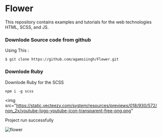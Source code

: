 # Flower
This repository contains examples and tutorials for the web technologies HTML, SCSS, and JS.

### Downlode Source code from github
Using This : 

```
$ git clone https://github.com/agamsiingh/Flower.git
```  
### Downlode Ruby 
Downlode Ruby for the SCSS
```
npm i -g scss
```

  <img src="https://static.vecteezy.com/system/resources/previews/018/930/572/non_2x/youtube-logo-youtube-icon-transparent-free-png.png" 



Project run successfully


![flower](https://user-images.githubusercontent.com/63699592/236506187-282f2dc3-cbcb-447c-81f4-63b127233ab9.png)

